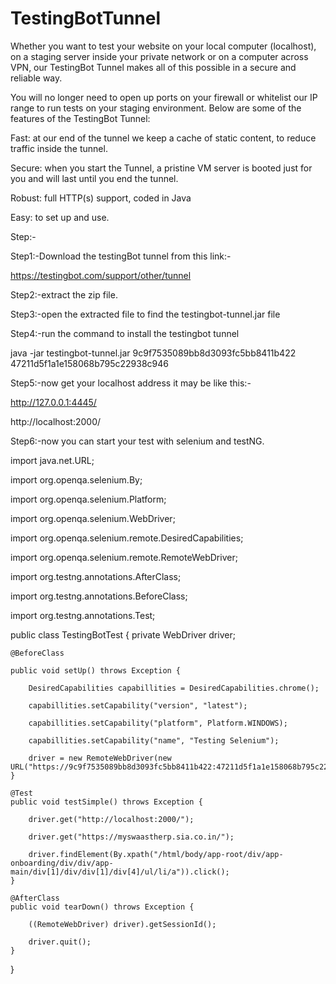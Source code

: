 # TestingBotTunnel

Whether you want to test your website on your local computer (localhost), on a staging server inside your private network or on a computer across VPN, our TestingBot Tunnel makes all of this possible in a secure and reliable way.


You will no longer need to open up ports on your firewall or whitelist our IP range to run tests on your staging environment. Below are some of the features of the TestingBot Tunnel:


Fast: at our end of the tunnel we keep a cache of static content, to reduce traffic inside the tunnel.

Secure: when you start the Tunnel, a pristine VM server is booted just for you and will last until you end the tunnel.

Robust: full HTTP(s) support, coded in Java

Easy: to set up and use.

Step:-

Step1:-Download the testingBot tunnel from this link:-

https://testingbot.com/support/other/tunnel

Step2:-extract the zip file.

Step3:-open the extracted file to find the testingbot-tunnel.jar file

Step4:-run the command to install the testingbot tunnel

java -jar testingbot-tunnel.jar 9c9f7535089bb8d3093fc5bb8411b422 47211d5f1a1e158068b795c22938c946

Step5:-now get your localhost address it may be like this:-

http://127.0.0.1:4445/

http://localhost:2000/

Step6:-now you can start your test with selenium and testNG.

import java.net.URL;

import org.openqa.selenium.By;

import org.openqa.selenium.Platform;

import org.openqa.selenium.WebDriver;

import org.openqa.selenium.remote.DesiredCapabilities;

import org.openqa.selenium.remote.RemoteWebDriver;

import org.testng.annotations.AfterClass;

import org.testng.annotations.BeforeClass;

import org.testng.annotations.Test;

public class TestingBotTest {
    private WebDriver driver;

    @BeforeClass
    
    public void setUp() throws Exception {
    
        DesiredCapabilities capabillities = DesiredCapabilities.chrome();
        
        capabillities.setCapability("version", "latest");
        
        capabillities.setCapability("platform", Platform.WINDOWS);
        
        capabillities.setCapability("name", "Testing Selenium");

        driver = new RemoteWebDriver(new URL("https://9c9f7535089bb8d3093fc5bb8411b422:47211d5f1a1e158068b795c22938c946@hub.testingbot.com/wd/hub"),capabillities);
    }

    @Test
    public void testSimple() throws Exception {
    
        driver.get("http://localhost:2000/");
        
        driver.get("https://myswaastherp.sia.co.in/");
        
        driver.findElement(By.xpath("/html/body/app-root/div/app-onboarding/div/div/app-main/div[1]/div/div[1]/div[4]/ul/li/a")).click();
    }

    @AfterClass
    public void tearDown() throws Exception {
    
        ((RemoteWebDriver) driver).getSessionId();
        
        driver.quit();
    }
}



